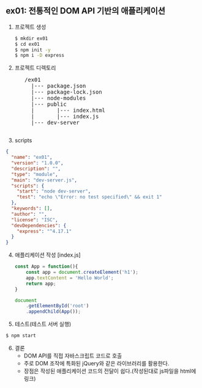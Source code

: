 ## ex01: 전통적인 DOM API 기반의 애플리케이션
1. 프로젝트 생성
    ```bash
    $ mkdir ex01
    $ cd ex01
    $ npm init -y
    $ npm i -D express
    ```
2. 프로젝트 디렉토리
    <pre>
      /ex01
        |--- package.json
        |--- package-lock.json
        |--- node-modules
        |--- public
        |       |--- index.html
        |       |--- index.js
        |--- dev-server
    </pre>
3. scripts
```json
{
  "name": "ex01",
  "version": "1.0.0",
  "description": "",
  "type": "module",
  "main": "dev-server.js",
  "scripts": {
    "start": "node dev-server",
    "test": "echo \"Error: no test specified\" && exit 1"
  },
  "keywords": [],
  "author": "",
  "license": "ISC",
  "devDependencies": {
    "express": "^4.17.1"
  }
}

```

4. 애플리케이션 작성
    [index.js]
    ```javascript
    const App = function(){
        const app = document.createElement('h1');
        app.textContent = 'Hello World';
        return app;
    }

    document
        .getElementById('root')
        .appendChild(App());
    ```

5. 테스트(테스트 서버 실행)
```bash
$ npm start
```

6. 결론
    - DOM API를 직접 자바스크립트 코드로 호출
    - 주로 DOM 조작에 특화된 jQuery와 같은 라이브러리를 활용한다.
    - 장점은 작성된 애플리케이션 코드의 전달이 쉽다.(작성된대로 js파일을 html에 링크)